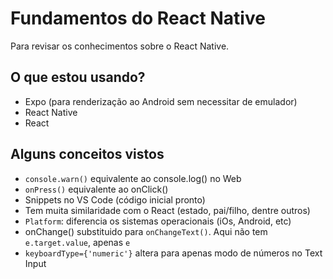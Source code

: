 # Fundamentos do React Native

Para revisar os conhecimentos sobre o React Native.

## O que estou usando?
- Expo (para renderização ao Android sem necessitar de emulador)
- React Native
- React

## Alguns conceitos vistos
- `console.warn()` equivalente ao console.log() no Web
- `onPress()` equivalente ao onClick()
- Snippets no VS Code (código inicial pronto)
- Tem muita similaridade com o React (estado, pai/filho, dentre outros)
- `Platform`: diferencia os sistemas operacionais (iOs, Android, etc)
- onChange() substituido para `onChangeText()`. Aqui não tem `e.target.value`, apenas `e`
- `keyboardType={'numeric'}` altera para apenas modo de números no Text Input